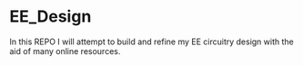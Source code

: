 # EE_Design
In this REPO I will attempt to build and refine my EE circuitry design with the aid of many online resources.
